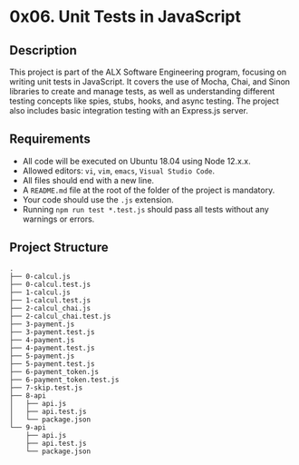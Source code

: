 # 0x06. Unit Tests in JavaScript

## Description

This project is part of the ALX Software Engineering program, focusing on writing unit tests in JavaScript. It covers the use of Mocha, Chai, and Sinon libraries to create and manage tests, as well as understanding different testing concepts like spies, stubs, hooks, and async testing. The project also includes basic integration testing with an Express.js server.

## Requirements

- All code will be executed on Ubuntu 18.04 using Node 12.x.x.
- Allowed editors: `vi`, `vim`, `emacs`, `Visual Studio Code`.
- All files should end with a new line.
- A `README.md` file at the root of the folder of the project is mandatory.
- Your code should use the `.js` extension.
- Running `npm run test *.test.js` should pass all tests without any warnings or errors.

## Project Structure

```plaintext
.
├── 0-calcul.js
├── 0-calcul.test.js
├── 1-calcul.js
├── 1-calcul.test.js
├── 2-calcul_chai.js
├── 2-calcul_chai.test.js
├── 3-payment.js
├── 3-payment.test.js
├── 4-payment.js
├── 4-payment.test.js
├── 5-payment.js
├── 5-payment.test.js
├── 6-payment_token.js
├── 6-payment_token.test.js
├── 7-skip.test.js
├── 8-api
│   ├── api.js
│   ├── api.test.js
│   └── package.json
└── 9-api
    ├── api.js
    ├── api.test.js
    └── package.json
